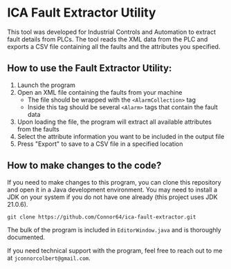 # ICA Fault Extractor Utility

This tool was developed for Industrial Controls and Automation to extract fault details from PLCs.
The tool reads the XML data from the PLC and exports a CSV file containing all the faults and the
attributes you specified.

## How to use the Fault Extractor Utility:
1. Launch the program
2. Open an XML file containing the faults from your machine 
   * The file should be wrapped with the `<AlarmCollection>` tag 
   * Inside this tag should be several `<Alarm>` tags that contain the fault data
3. Upon loading the file, the program will extract all available attributes from the faults
4. Select the attribute information you want to be included in the output file 
5. Press "Export" to save to a CSV file in a specified location


## How to make changes to the code?
If you need to make changes to this program, you can clone this repository and open it in a Java
development environment. You may need to install a JDK on your system if you do not have one already (this project uses
JDK 21.0.6).
```
git clone https://github.com/Connor64/ica-fault-extractor.git
```
The bulk of the program is included in `EditorWindow.java` and is thoroughly documented.

If you need technical support with the program, feel free to reach out to me at `jconnorcolbert@gmail.com`.

